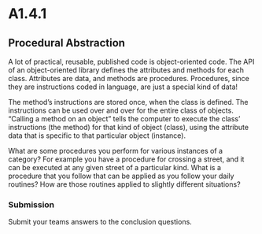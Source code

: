 # A1.4.1
## Procedural Abstraction

A lot of practical, reusable, published code is object-oriented code. The API of an object-oriented library defines the attributes and methods for each class. Attributes are data, and methods are procedures. Procedures, since they are instructions coded in language, are just a special kind of data!

The method’s instructions are stored once, when the class is defined. The instructions can be used over and over for the entire class of objects. “Calling a method on an object” tells the computer to execute the class’ instructions (the method) for that kind of object (class), using the attribute data that is specific to that particular object (instance).

What are some procedures you perform for various instances of a category? For example you have a procedure for crossing a street, and it can be executed at any given street of a particular kind. What is a procedure that you follow that can be applied as you follow your daily routines? How are those routines applied to slightly different situations?

### Submission

Submit your teams answers to the conclusion questions. 
